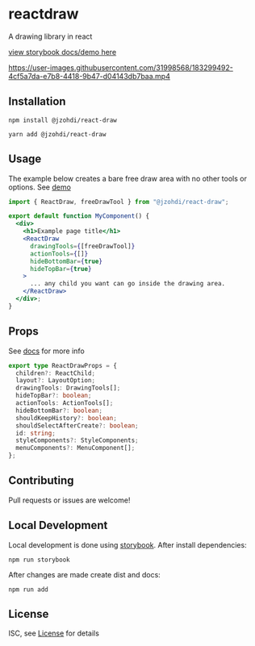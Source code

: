 # reactdraw

A drawing library in react

[view storybook docs/demo here][2]

<https://user-images.githubusercontent.com/31998568/183299492-4cf5a7da-e7b8-4418-9b47-d04143db7baa.mp4>

## Installation

```shell
npm install @jzohdi/react-draw
```

```shell
yarn add @jzohdi/react-draw
```

## Usage

The example below creates a bare free draw area with no other tools or options. See [demo][3]

```jsx
import { ReactDraw, freeDrawTool } from "@jzohdi/react-draw";

export default function MyComponent() {
  <div>
    <h1>Example page title</h1>
    <ReactDraw
      drawingTools={[freeDrawTool]}
      actionTools={[]}
      hideBottomBar={true}
      hideTopBar={true}
    >
      ... any child you want can go inside the drawing area.
    </ReactDraw>
  </div>;
}
```

## Props

See [docs][2] for more info

```typescript
export type ReactDrawProps = {
  children?: ReactChild;
  layout?: LayoutOption;
  drawingTools: DrawingTools[];
  hideTopBar?: boolean;
  actionTools: ActionTools[];
  hideBottomBar?: boolean;
  shouldKeepHistory?: boolean;
  shouldSelectAfterCreate?: boolean;
  id: string;
  styleComponents?: StyleComponents;
  menuComponents?: MenuComponent[];
};
```

## Contributing

Pull requests or issues are welcome!

## Local Development

Local development is done using [storybook][4]. After install dependencies:

```shell
npm run storybook
```

After changes are made create dist and docs:

```shell
npm run add
```

## License

ISC, see [License][1] for details

[1]: https://github.com/jzohdi/reactdraw/blob/main/LICENSE
[3]: https://jzohdi.github.io/reactdraw/?path=/docs/reactdraw--free-draw-only
[2]: https://jzohdi.github.io/reactdraw/?path=/story/introduction--page
[4]: https://storybook.js.org/
